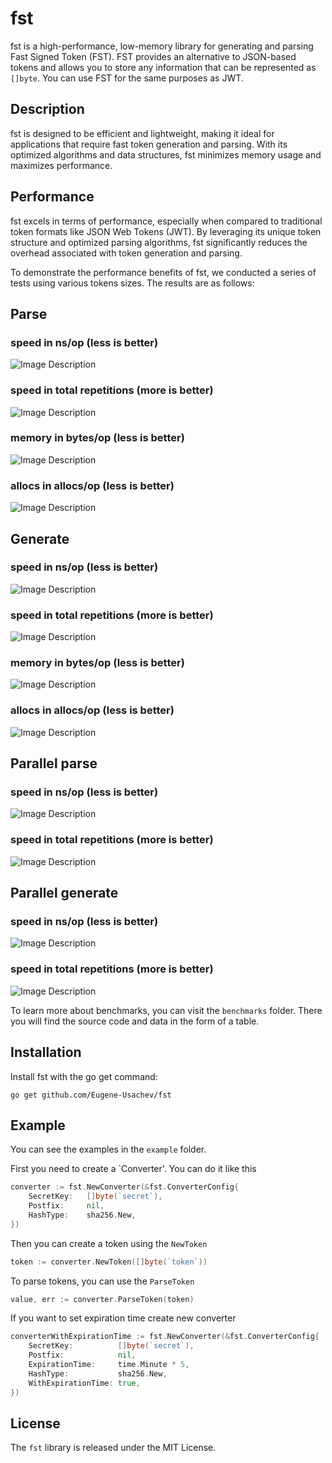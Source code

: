 # fst

fst is a high-performance, low-memory library for generating and parsing Fast Signed Token (FST). 
FST provides an alternative to JSON-based tokens and allows you to store any information that can be 
represented as `[]byte`. You can use FST for the same purposes as JWT.

## Description

fst is designed to be efficient and lightweight, making it ideal for applications that require fast token generation
and parsing. With its optimized algorithms and data structures, fst minimizes memory usage and maximizes performance.

## Performance

fst excels in terms of performance, especially when compared to traditional token formats like JSON Web Tokens (JWT).
By leveraging its unique token structure and optimized parsing algorithms, fst significantly reduces the overhead
associated with token generation and parsing.

To demonstrate the performance benefits of fst, we conducted a series of tests using various tokens sizes.
The results are as follows:

<h2>Parse</h2>

<h3>speed in ns/op (less is better)</h3>

![Image Description](benchmarks/images/parse_speed_ns.jpg)

<h3>speed in total repetitions (more is better)</h3>

![Image Description](benchmarks/images/parse_speed_total.jpg)

<h3>memory in bytes/op (less is better)</h3>

![Image Description](benchmarks/images/parse_memory.jpg)

<h3>allocs in allocs/op (less is better)</h3>

![Image Description](benchmarks/images/parse_allocs.jpg)

<h2>Generate</h2>

<h3>speed in ns/op (less is better)</h3>

![Image Description](benchmarks/images/gen_speed_ns.jpg)

<h3>speed in total repetitions (more is better)</h3>

![Image Description](benchmarks/images/gen_speed_total.jpg)

<h3>memory in bytes/op (less is better)</h3>

![Image Description](benchmarks/images/gen_memory.jpg)

<h3>allocs in allocs/op (less is better)</h3>

![Image Description](benchmarks/images/gen_allocs.jpg)

<h2>Parallel parse</h2>

<h3>speed in ns/op (less is better)</h3>

![Image Description](benchmarks/images/parallel_parse_ns.jpg)

<h3>speed in total repetitions (more is better)</h3>

![Image Description](benchmarks/images/parallel_parse_total.jpg)

<h2>Parallel generate</h2>

<h3>speed in ns/op (less is better)</h3>

![Image Description](benchmarks/images/parallel_gen_ns.jpg)

<h3>speed in total repetitions (more is better)</h3>

![Image Description](benchmarks/images/parallel_gen_total.jpg)


To learn more about benchmarks, you can visit the `benchmarks` folder. There you will find the source code and data in the form of a table.

## Installation

Install fst with the go get command:

`go get github.com/Eugene-Usachev/fst`

## Example

You can see the examples in the `example` folder.

First you need to create a `Converter'. You can do it like this

```go
converter := fst.NewConverter(&fst.ConverterConfig{
    SecretKey:   []byte(`secret`),
    Postfix:     nil,
    HashType:    sha256.New,
})
```

Then you can create a token using the `NewToken`

```go
token := converter.NewToken([]byte(`token`))
```

To parse tokens, you can use the `ParseToken`

```go
value, err := converter.ParseToken(token)
```

If you want to set expiration time create new converter

```go
converterWithExpirationTime := fst.NewConverter(&fst.ConverterConfig{
    SecretKey:          []byte(`secret`),
    Postfix:            nil,
    ExpirationTime:     time.Minute * 5,
    HashType:           sha256.New,
    WithExpirationTime: true,
})
```
## License

The `fst` library is released under the MIT License.
